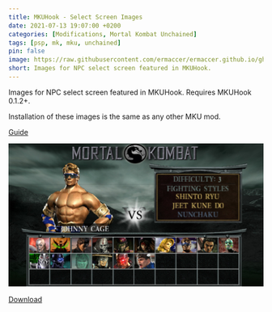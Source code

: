 ```yaml
---
title: MKUHook - Select Screen Images
date: 2021-07-13 19:07:00 +0200
categories: [Modifications, Mortal Kombat Unchained]
tags: [psp, mk, mku, unchained]   
pin: false
image: https://raw.githubusercontent.com/ermaccer/ermaccer.github.io/gh-pages/assets/mods/mku/mkuhook/selectimages.jpg
short: Images for NPC select screen featured in MKUHook.
---
```


Images for NPC select screen featured in MKUHook.
Requires MKUHook 0.1.2+.


Installation of these images is the same as any other MKU mod.

[Guide](https://ermaccer.github.io/posts/how-to-install-mortal-kombat-unchained-mods/)

![Preview](https://raw.githubusercontent.com/ermaccer/ermaccer.github.io/gh-pages/assets/mods/mku/mkuhook/selectimages.jpg)




[Download](https://drive.google.com/file/d/1hJhU8R65s70hinA9SskVaPObRzzKfr8s/view?usp=sharing)

